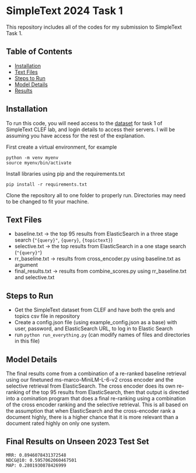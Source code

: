 # SimpleText 2024 Task 1

This repository includes all of the codes for my submission to SimpleText Task 1.

## Table of Contents

- [Installation](#Installation)
- [Text Files](#Text-Files)
- [Steps to Run](#Steps-to-Run)
- [Model Details](#Model-Details)
- [Results](#Final-Results-on-Unseen-2023-Test-Set)

## Installation

To run this code, you will need access to the [dataset](https://simpletext-project.com/2024/en/) for task 1 of SimpleText CLEF lab, and login details to access their servers. I will be assuming you have access for the rest of the explanation.

First create a virtual environment, for example

    python -m venv myenv
    source myenv/bin/activate

Install libraries using pip and the requirements.txt

    pip install -r requirements.txt
    
Clone the repository all to one folder to properly run. Directories may need to be changed to fit your machine.

## Text Files
- baseline.txt -> the top 95 results from ElasticSearch in a three stage search (`"{query}"`, `{query}`, `{topictext}`)
- selective.txt -> the top results from ElasticSearch in a one stage search (`"{query}"`)
- rr_baseline.txt -> results from cross_encoder.py using baseline.txt as argument
- final_results.txt -> results from combine_scores.py using rr_baseline.txt and selective.txt

## Steps to Run

- Get the SimpleText dataset from CLEF and have both the qrels and topics csv file in repository
- Create a config.json file (using example_config.json as a base) with user, password, and ElasticSearch URL, to log in to Elastic Search
- run `python run_everything.py` (can modify names of files and directories in this file)

## Model Details

The final results come from a combination of a re-ranked baseline retrieval using our finetuned ms-marco-MiniLM-L-6-v2 cross encoder and the selective retrieval from ElasticSearch. The cross encoder does its own re-ranking of the top 95 results from ElasticSearch, then that output is directed into a comination program that does a final re-ranking using a combination of the cross encoder ranking and the selective retrieval. This is all based on the assumption that when ElasticSearch and the cross-encoder rank a document highly, there is a higher chance that it is more relevant than a document rated highly on only one system.

## Final Results on Unseen 2023 Test Set

    MRR: 0.8946078431372548
    NDCG@10: 0.5957062060467501
    MAP: 0.2801930878426999
